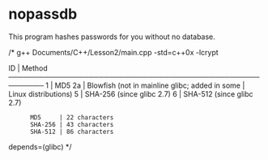 nopassdb
========

This program hashes passwords for you without no database.

/*
g++ Documents/C++/Lesson2/main.cpp -std=c++0x -lcrypt

ID  | Method
              ─────────────────────────────────────────────────────────
              1   | MD5
              2a  | Blowfish (not in mainline glibc; added in some
                  | Linux distributions)
              5   | SHA-256 (since glibc 2.7)
              6   | SHA-512 (since glibc 2.7)

          MD5     | 22 characters
          SHA-256 | 43 characters
          SHA-512 | 86 characters

depends=(glibc)
*/
